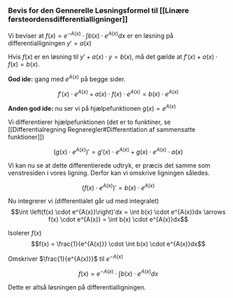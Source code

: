 ### Bevis for den Gennerelle Løsningsformel til [[Linære førsteordensdifferentialligninger]]

Vi beviser at $f(x) = e^{-A(x)} \cdot \int b(x)  \cdot e^{A(x)}dx$ er en løsning på differentialligningen $y' = a(x)$

Hvis $f(x)$ er en løsning til $y' + a(x) \cdot y = b(x)$, må det gælde at $f'(x) + a(x) \cdot f(x) = b(x)$.

**God ide:** gang med $e^{A(x)}$ på begge sider.

$$f'(x) \cdot e^{A(x)} + a(x) \cdot f(x) \cdot e^{A(x)} = b(x) \cdot e^{A(x)}$$

**Anden god ide:** nu ser vi på hjælpefunktionen $g(x) = e^{A(x)}$

Vi differentierer hjælpefunktionen (det er to funktiner, se [[Differentialregning Regneregler#Differentiation af sammensatte funktioner]])

$$\left(g(x)  \cdot  e^{A(x)}\right)' = g'(x) \cdot e^{A(x)} + g(x) \cdot e^{A(x)} \cdot a(x)$$

Vi kan nu se at dette differentierede udtryk, er præcis det samme som venstresiden i vores ligning. Derfor kan vi omskrive ligningen således.

$$\left(f(x)  \cdot  e^{A(x)}\right)' = b(x) \cdot e^{A(x)}$$

Nu integrerer vi (differentialet går ud med integralet)
$$\int  \left(f(x)  \cdot  e^{A(x)}\right)'dx = \int b(x) \cdot e^{A(x)}dx \arrows f(x)  \cdot  e^{A(x)} = \int b(x) \cdot e^{A(x)}dx$$

Isolerer $f(x)$
$$f(x) = \frac{1}{e^{A(x)}} \cdot \int b(x) \cdot e^{A(x)}dx$$

Omskriver $\frac{1}{e^{A(x)}}$ til $e^{-A(x)}$

$$f(x) = e^{-A(x)} \cdot \int b(x) \cdot e^{A(x)}dx$$

Dette er altså løsningen på differentialligningen.